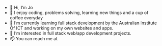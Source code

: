 - 👋 Hi, I’m Jo
- 👀 I enjoy coding, problems solving, learning new things and a cup of coffee everyday
- 🌱 I’m currently learning full stack development by the Australian Institute Of ICT and working on my own websites and apps.
- 💞️ I’m interested in full stack web/app development projects. 
- 📫 You can reach me at 

<!---
Jo-Zh/Jo-Zh is a ✨ special ✨ repository because its `README.md` (this file) appears on your GitHub profile.
You can click the Preview link to take a look at your changes.
--->
